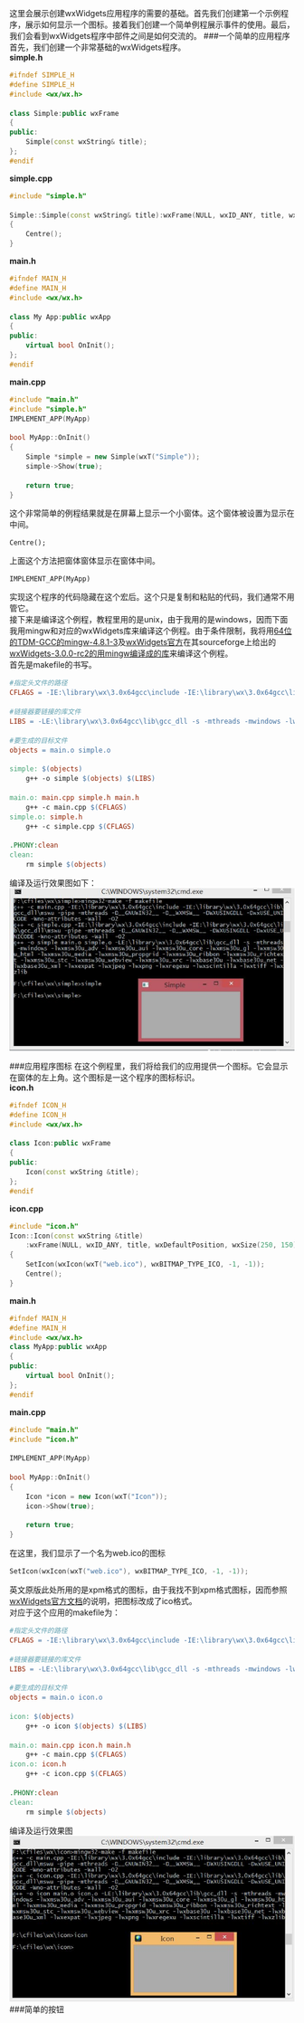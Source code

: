 这里会展示创建wxWidgets应用程序的需要的基础。首先我们创建第一个示例程序，展示如何显示一个图标。接着我们创建一个简单例程展示事件的使用。最后，我们会看到wxWidgets程序中部件之间是如何交流的。
###一个简单的应用程序
首先，我们创建一个非常基础的wxWidgets程序。<br/>
__simple.h__<br/>
```C++
#ifndef SIMPLE_H
#define SIMPLE_H
#include <wx/wx.h>

class Simple:public wxFrame
{
public:
	Simple(const wxString& title);
};
#endif
```
__simple.cpp__<br/>
```C++
#include "simple.h"

Simple::Simple(const wxString& title):wxFrame(NULL, wxID_ANY, title, wxDefaultPosition, wxSize(250, 150))
{
	Centre();
}
```
__main.h__<br/>
```C++
#ifndef MAIN_H
#define MAIN_H
#include <wx/wx.h>

class My App:public wxApp
{
public:
	virtual bool OnInit();
};
#endif
```
__main.cpp__<br/>
```C++
#include "main.h"
#include "simple.h"
IMPLEMENT_APP(MyApp)

bool MyApp::OnInit()
{
	Simple *simple = new Simple(wxT("Simple"));
	simple->Show(true);

	return true;
}
```
这个非常简单的例程结果就是在屏幕上显示一个小窗体。这个窗体被设置为显示在中间。<br/>
```
Centre();
```
上面这个方法把窗体窗体显示在窗体中间。<br/>
```
IMPLEMENT_APP(MyApp)
```
实现这个程序的代码隐藏在这个宏后。这个只是复制和粘贴的代码，我们通常不用管它。<br/>
接下来是编译这个例程，教程里用的是unix，由于我用的是windows，因而下面我用mingw和对应的wxWidgets库来编译这个例程。由于条件限制，我将用[64位的TDM-GCC的mingw-4.8.1-3](http://tdm-gcc.tdragon.net/download)及[wxWidgets官方](http://www.wxwidgets.org)在其sourceforge上给出的[wxWidgets-3.0.0-rc2的用mingw编译成的库](http://sourceforge.net/projects/wxwindows/files/3.0.0-rc2/)来编译这个例程。<br/>
首先是makefile的书写。<br/>
```Makefile
#指定头文件的路径
CFLAGS = -IE:\library\wx\3.0x64gcc\include -IE:\library\wx\3.0x64gcc\lib\gcc_dll\mswu -pipe -mthreads -D__GNUWIN32__ -D__WXMSW__ -DWXUSINGDLL -DwxUSE_UNICODE -Wno-attributes -Wall  -O2

#链接器要链接的库文件
LIBS = -LE:\library\wx\3.0x64gcc\lib\gcc_dll -s -mthreads -mwindows -lwxmsw30u_adv -lwxmsw30u_aui -lwxmsw30u_core -lwxmsw30u_gl -lwxmsw30u_html -lwxmsw30u_media -lwxmsw30u_propgrid -lwxmsw30u_ribbon -lwxmsw30u_richtext -lwxmsw30u_stc -lwxmsw30u_webview -lwxmsw30u_xrc -lwxbase30u -lwxbase30u_net -lwxbase30u_xml -lwxexpat -lwxjpeg -lwxpng -lwxregexu -lwxscintilla -lwxtiff -lwxzlib

#要生成的目标文件
objects = main.o simple.o

simple: $(objects)
	g++ -o simple $(objects) $(LIBS)

main.o: main.cpp simple.h main.h
	g++ -c main.cpp $(CFLAGS)	
simple.o: simple.h
	g++ -c simple.cpp $(CFLAGS)

.PHONY:clean
clean:
	rm simple $(objects)
```
编译及运行效果图如下：
![simple.exe](simple.jpg "编译运行示意图")

###应用程序图标
在这个例程里，我们将给我们的应用提供一个图标。它会显示在窗体的左上角。这个图标是一这个程序的图标标识。<br/>
__icon.h__<br/>
```cpp
#ifndef ICON_H
#define ICON_H
#include <wx/wx.h>

class Icon:public wxFrame
{
public:
	Icon(const wxString &title);
};
#endif
```
__icon.cpp__<br/>
```cpp
#include "icon.h"
Icon::Icon(const wxString &title)
	:wxFrame(NULL, wxID_ANY, title, wxDefaultPosition, wxSize(250, 150))
{
	SetIcon(wxIcon(wxT("web.ico"), wxBITMAP_TYPE_ICO, -1, -1));
	Centre();
}
```
__main.h__<br/>
```cpp
#ifndef MAIN_H
#define MAIN_H
#include <wx/wx.h>
class MyApp:public wxApp
{
public:
	virtual bool OnInit();
};
#endif
```
__main.cpp__<br/>
```cpp
#include "main.h"
#include "icon.h"

IMPLEMENT_APP(MyApp)

bool MyApp::OnInit()
{
	Icon *icon = new Icon(wxT("Icon"));
	icon->Show(true);

	return true;
}
```
在这里，我们显示了一个名为web.ico的图标
```cpp
SetIcon(wxIcon(wxT("web.ico"), wxBITMAP_TYPE_ICO, -1, -1));
```
英文原版此处所用的是xpm格式的图标，由于我找不到xpm格式图标，因而参照[wxWidgets官方文档](http://docs.wxwidgets.org/stable/wx_wxicon.html)的说明，把图标改成了ico格式。<br/>
对应于这个应用的makefile为：
```Makefile
#指定头文件的路径
CFLAGS = -IE:\library\wx\3.0x64gcc\include -IE:\library\wx\3.0x64gcc\lib\gcc_dll\mswu -pipe -mthreads -D__GNUWIN32__ -D__WXMSW__ -DWXUSINGDLL -DwxUSE_UNICODE -Wno-attributes -Wall  -O2

#链接器要链接的库文件
LIBS = -LE:\library\wx\3.0x64gcc\lib\gcc_dll -s -mthreads -mwindows -lwxmsw30u_adv -lwxmsw30u_aui -lwxmsw30u_core -lwxmsw30u_gl -lwxmsw30u_html -lwxmsw30u_media -lwxmsw30u_propgrid -lwxmsw30u_ribbon -lwxmsw30u_richtext -lwxmsw30u_stc -lwxmsw30u_webview -lwxmsw30u_xrc -lwxbase30u -lwxbase30u_net -lwxbase30u_xml -lwxexpat -lwxjpeg -lwxpng -lwxregexu -lwxscintilla -lwxtiff -lwxzlib

#要生成的目标文件
objects = main.o icon.o

icon: $(objects)
	g++ -o icon $(objects) $(LIBS)

main.o: main.cpp icon.h main.h
	g++ -c main.cpp $(CFLAGS)	
icon.o: icon.h
	g++ -c icon.cpp $(CFLAGS)

.PHONY:clean
clean:
	rm simple $(objects)
```
编译及运行效果图
![icon.exe](icon.jpg "编译运行示意图")
###简单的按钮
